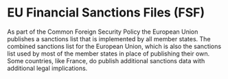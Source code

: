 # EU Financial Sanctions Files (FSF)
As part of the Common Foreign Security Policy the European Union publishes a sanctions list that is implemented by all member states.
The combined sanctions list for the European Union, which is also the sanctions list used by most of the member states in place of publishing their own. Some countries, like France, do publish additional sanctions data with additional legal implications.
